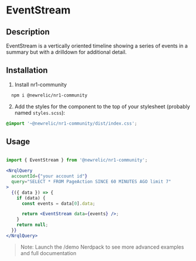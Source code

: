 # EventStream

## Description

EventStream is a vertically oriented timeline showing a series of events in a summary but with a drilldown for additional detail.

## Installation

1. Install nr1-community

  ```bash
    npm i @newrelic/nr1-community
  ```

2. Add the styles for the component to the top of your stylesheet (probably named `styles.scss`):

  ```scss
  @import '~@newrelic/nr1-community/dist/index.css';
  ```

## Usage

```jsx

import { EventStream } from '@newrelic/nr1-community';

<NrqlQuery
  accountId={"your account id"}
  query="SELECT * FROM PageAction SINCE 60 MINUTES AGO limit 7"
>
  {({ data }) => {
    if (data) {
      const events = data[0].data;

      return <EventStream data={events} />;
    }
    return null;
  }}
</NrqlQuery>
```

> Note:
> Launch the /demo Nerdpack to see more advanced examples and full documentation
